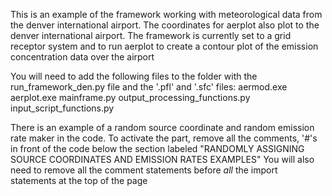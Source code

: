This is an example of the framework working with meteorological data from the
denver international airport. The coordinates for aerplot also plot to the 
denver international airport. The framework is currently set to a grid 
receptor system and to run aerplot to create a contour plot of the 
emission concentration data over the airport

You will need to add the following files to the folder with the
run_framework_den.py file and the '.pfl' and '.sfc' files:
aermod.exe
aerplot.exe
mainframe.py
output_processing_functions.py
input_script_functions.py

There is an example of a random source coordinate and random emission rate
maker in the code. To activate the part, remove all the comments, '#'s in front 
of the code below the section labeled 
"RANDOMLY ASSIGNING SOURCE COORDINATES AND EMISSION RATES EXAMPLES"
You will also need to remove all the comment statements before *all* the 
import statements at the top of the page